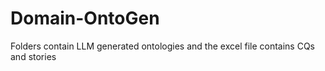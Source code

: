 # Domain-OntoGen
Folders contain LLM generated ontologies and the excel file contains CQs and stories
